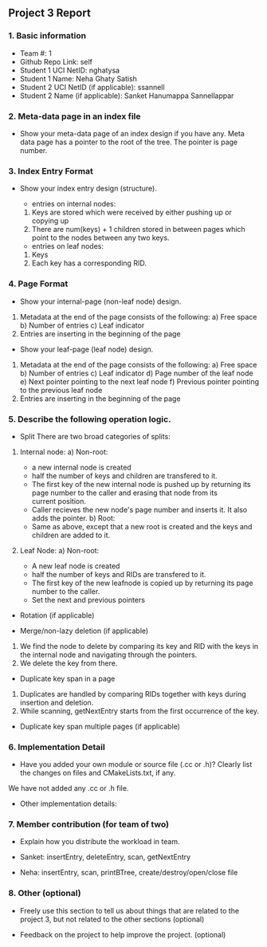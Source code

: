 ## Project 3 Report


### 1. Basic information
 - Team #: 1
 - Github Repo Link: self 
 - Student 1 UCI NetID: nghatysa
 - Student 1 Name: Neha Ghaty Satish
 - Student 2 UCI NetID (if applicable): ssannell
 - Student 2 Name (if applicable): Sanket Hanumappa Sannellappar


### 2. Meta-data page in an index file
- Show your meta-data page of an index design if you have any. 
Meta data page has a pointer to the root of the tree. The pointer is page number. 


### 3. Index Entry Format
- Show your index entry design (structure). 

  - entries on internal nodes:
  1) Keys are stored which were received by either pushing up or copying up
  2) There are num(keys) + 1 children stored in between pages which point to the nodes between any two keys. 
  
  - entries on leaf nodes:
  1) Keys
  2) Each key has a corresponding RID. 


### 4. Page Format
- Show your internal-page (non-leaf node) design.
1) Metadata at the end of the page consists of the following:
    a) Free space
    b) Number of entries
    c) Leaf indicator
2) Entries are inserting in the beginning of the page


- Show your leaf-page (leaf node) design.
1) Metadata at the end of the page consists of the following:
    a) Free space
    b) Number of entries
    c) Leaf indicator
    d) Page number of the leaf node
    e) Next pointer pointing to the next leaf node
    f) Previous pointer pointing to the previous leaf node
2) Entries are inserting in the beginning of the page


### 5. Describe the following operation logic.
- Split
There are two broad categories of splits:
1) Internal node:
   a) Non-root:
      - a new internal node is created
      - half the number of keys and children are transfered to it.
      - The first key of the new internal node is pushed up by returning its page number to the caller and erasing that node from its    
        current position.
      - Caller recieves the new node's page number and inserts it. It also adds the pointer.
   b) Root:
      - Same as above, except that a new root is created and the keys and children are added to it.
    
2) Leaf Node:
   a) Non-root:
      - A new leaf node is created
      - half the number of keys and RIDs are transfered to it.
      - The first key of the new leafnode is copied up by returning its page number to the caller.
      - Set the next and previous pointers 


- Rotation (if applicable)



- Merge/non-lazy deletion (if applicable)
1. We find the node to delete by comparing its key and RID with the keys in the internal node and navigating through the pointers. 
2. We delete the key from there.  


- Duplicate key span in a page
1. Duplicates are handled by comparing RIDs together with keys during insertion and deletion. 
2. While scanning, getNextEntry starts from the first occurrence of the key. 


- Duplicate key span multiple pages (if applicable)



### 6. Implementation Detail
- Have you added your own module or source file (.cc or .h)? 
  Clearly list the changes on files and CMakeLists.txt, if any.

We have not added any .cc or .h file. 

- Other implementation details:



### 7. Member contribution (for team of two)
- Explain how you distribute the workload in team.

- Sanket: insertEntry, deleteEntry, scan, getNextEntry
- Neha: insertEntry, scan, printBTree, create/destroy/open/close file

### 8. Other (optional)
- Freely use this section to tell us about things that are related to the project 3, but not related to the other sections (optional)



- Feedback on the project to help improve the project. (optional)
